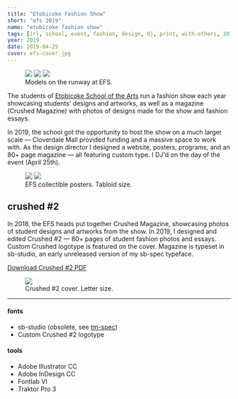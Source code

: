 ```yaml
---
title: "Etobicoke Fashion Show"
short: "efs 2019"
name: "etobicoke fashion show"
tags: [irl, school, event, fashion, design, dj, print, with-others, 2019]
year: 2019
date: 2019-04-25
cover: efs-cover.jpg
---
```


<figure>
  <div class="img3">
    <img src="{{ site.baseurl }}/assets/img/efs1.jpg" style="margin-top:0">
    <img src="{{ site.baseurl }}/assets/img/efs2.jpg" style="margin-top:0">
    <img src="{{ site.baseurl }}/assets/img/efs3.jpg" style="margin-top:0">
  </div>
  <figcaption>Models on the runway at EFS.</figcaption>
</figure>

The students of [Etobicoke School of the Arts](http://esainfo.ca) run a fashion show each year showcasing students' designs and artworks, as well as a magazine (Crushed Magazine) with photos of designs made for the show and fashion essays.

In 2019, the school got the opportunity to host the show on a much larger scale — Cloverdale Mall provided funding and a massive space to work with. As the design director I designed a website, posters, programs, and an 80+ page magazine — all featuring custom type. I DJ'd on the day of the event (April 25th).

<figure>
  <div class="img2">
    <img src="{{ site.baseurl }}/assets/img/efsposter1.jpg">
    <img src="{{ site.baseurl }}/assets/img/efsposter2.jpg">
  </div>
  <figcaption>EFS collectible posters. Tabloid size.</figcaption>
</figure>

## crushed #2

In 2018, the EFS heads put together Crushed Magazine, showcasing photos of student designs and artworks from the show. In 2019, I designed and edited Crushed #2 — 80+ pages of student fashion photos and essays. Custom Crushed logotype is featured on the cover. Magazine is typeset in sb-studio, an early unreleased version of my sb-spec typeface.

[Download Crushed #2 PDF](https://drive.google.com/file/d/1U2lSzCMlywL6SeTMMo9f5bU692RCh1Es/view?usp=sharing)

<figure>
  <img src="{{ site.baseurl }}/assets/img/crushed2cover.jpg">
  <figcaption>Crushed #2 cover. Letter size.</figcaption>
</figure>

* * *

#### fonts
- sb-studio (obsolete, see [tm-spec](/work/type/#tm-spec))
- Custom Crushed #2 logotype

#### tools
- Adobe Illustrator CC
- Adobe InDesign CC
- Fontlab VI
- Traktor Pro 3